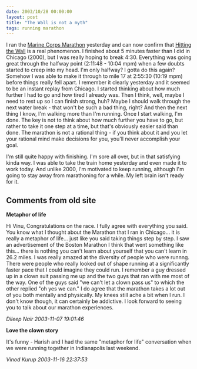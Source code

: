 ```yaml
---
date: 2003/10/28 00:00:00
layout: post
title: "The Wall is not a myth"
tags: running marathon
---
```


I ran the [Marine Corps Marathon](http://marinemarathon.com) yesterday and can now confirm that [Hitting the Wall](http://www.badwaterultra.com/training/bane.html) is a real phenomenon. I finished about 5 minutes faster than I did in Chicago (2000), but I was really hoping to break 4:30. Everything was going great through the halfway point (2:11:48 - 10:04 mpm) when a few doubts started to creep into my head. I'm only halfway? I gotta do this again? Somehow I was able to make it through to mile 17 at 2:55:30 (10:19 mpm) before things really fell apart. I remember it clearly yesterday and it seemed to be an instant replay from Chicago. I started thinking about how much further I had to go and how tired I already was. Then I think, well, maybe I need to rest up so I can finish strong, huh? Maybe I should walk through the next water break - that won't be such a bad thing, right? And then the next thing I know, I'm walking more than I'm running. Once I start walking, I'm done. The key is not to think about how much further you have to go, but rather to take it one step at a time, but that's obviously easier said than done. The marathon is not a rational thing - if you think about it and you let your rational mind make decisions for you, you'll never accomplish your goal.

I'm still quite happy with finishing. I'm sore all over, but in that satisfying kinda way. I was able to take the train home yesterday and even made it to work today. And unlike 2000, I'm motivated to keep running, although I'm going to stay away from marathoning for a while. My left brain isn't ready for it.

<div id="comment-box">
<h2>Comments from old site</h2>

<div class="one-comment">
<p><b>Metaphor of life</b></p>
<p>
Hi Vinu,  Congratulations on the race.  I fully agree with everything
you said.  You know what I thought about the Marathon that I ran in
Chicago... it is really a metaphor of life... just like you said
taking things step by step.  I saw an advertisement of the Boston
Marathon I think that went something like this... there is nothing you
can't learn about yourself that you can't learn in 26.2 miles.  I was
really amazed at the diversity of people who were runnng.  There were
people who really looked out of shape running at a significantly
faster pace that I could imagine they could run.  I remember a guy
dressed up in a clown suit passing me up and the two guys that ran
with me most of the way.  One of the guys said "we can't let a clown
pass us" to which the other replied "oh yes we can."  I do agree that
the marathon takes a lot out of you both mentally and physically.  My
knees still ache a bit when I run.  I don't know though, it can
certainly be addictive.  I look forward to seeing you to talk about
our marathon experiences.

</p>
<address class="signature">
<span class="author">Dileep Nair</span>
<span class="date">2003-11-07 19:01:46</span>
</address>
</div>

<div class="my-comment">
<p><b>Love the clown story</b></p>
<p>
It's funny - Harish and I had the same "metaphor for life"
conversation when we were running together in Indianapolis last
weekend.
</p>
<address class="signature">
<span class="author">Vinod Kurup</span>
<span class="date">2003-11-16 22:37:53</span>
</address>
</div>

</div>
